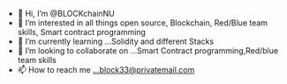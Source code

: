 - 👋 Hi, I’m @BLOCKchainNU
- 👀 I’m interested in all things open source, Blockchain, Red/Blue team skills, Smart contract programming
- 🌱 I’m currently learning ...Solidity and different Stacks
- 💞️ I’m looking to collaborate on ...Smart Contract programming,Red/blue team skills
- 📫 How to reach me ...block33@privatemail.com

<!---
BLOCKchainNU/BLOCKchainNU is a ✨ special ✨ repository because its `README.md` (this file) appears on your GitHub profile.
You can click the Preview link to take a look at your changes.
--->
